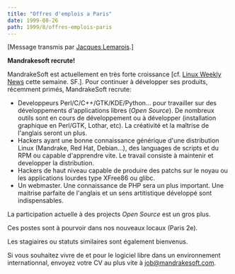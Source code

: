```yaml
---
title: "Offres d'emplois a Paris"
date: 1999-08-26
path: 1999/8/offres-emplois-paris
---
```


<P>[Message transmis par <A HREF="mailto:lemarois@mandrakesoft.com">Jacques Lemarois</A>.]</P>

<P><B>Mandrakesoft recrute!</B></P>

<P>MandrakeSoft est actuellement en très forte croissance [cf.
<A HREF="http://lwn.net/1999/0826/">Linux Weekly News</A> cette semaine. SF.].
Pour continuer à développer ses produits, récemment primés, MandrakeSoft
recrute:</P>

<UL>

<LI>Developpeurs Perl/C/C++/GTK/KDE/Python... pour travailler sur des
développements d'applications libres (<EM>Open Source</EM>). De nombreux
outils sont en cours de développement ou à développer (installation
graphique en Perl/GTK, Lothar, etc). La créativité et la maîtrise de
l'anglais seront un plus.
<LI>Hackers ayant une bonne connaissance générique d'une distribution
Linux (Mandrake, Red Hat, Debian...), des languages de scripts et du
RPM ou capable d'apprendre vite.  Le travail consiste à maintenir et
developper la distribution.
<LI>Hackers de haut niveau capable de produire des patchs sur le noyau ou
les applications lourdes type XFree86 ou glibc.
<LI>Un webmaster. Une connaissance de PHP sera un plus important. Une
maitrise parfaite de l'anglais et un sens artitistique développé sont
indispensables.
</UL>

<P>La participation actuelle à des projects <EM>Open Source</EM> est
un gros plus.</P>

<P>Ces postes sont à pourvoir dans nos nouveaux locaux (Paris 2e).</P>

<P>Les stagiaires ou statuts similaires sont également bienvenus.</P>

<P>Si vous souhaitez vivre de et pour le logiciel libre dans un environnement
internationnal, envoyez votre CV au plus vite à
<A HREF="mailto:job@mandrakesoft.com">job@mandrakesoft.com</A>.</P>


